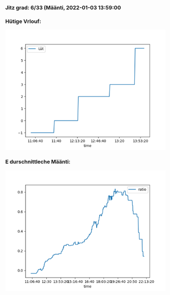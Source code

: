 ### Jitz grad: 6/33 (Määnti, 2022-01-03 13:59:00

### Hütige Vrlouf:
![Graph](Today.png)

### E durschnittleche Määnti:
![Graph](Määnti.png)